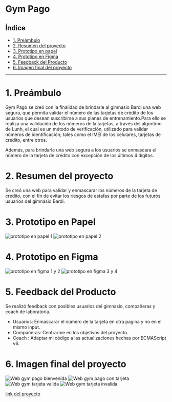 # Gym Pago 

## Índice

* [1. Preámbulo](#1-preámbulo) 
* [2. Resumen del proyecto](#2-resumen-del-proyecto)
* [3. Prototipo en papel](#3-prototipo-en-papel)
* [4. Prototipo en Figma](#4-prototipo-en-figma)
* [5. Feedback del Producto](#5-feedback-del-producto)
* [6. Imagen final del proyecto](#6-imagen-final-del-proyecto)

***

# 1. Preámbulo

Gym Pago se creó con la finalidad de brindarle al gimnasio Bardi una web segura, que permita validar el número de las tarjetas de crédito de los usuarios que desean suscribirse a sus planes de entrenamiento.Para ello se realiza una validación de los números de la tarjetas, a través del algoritmo de Lunh, el cual es un método de verificación, utilizado para validar números de identificación; tales como el IMEI de los celulares, tarjetas de crédito, entre otros. 

Además, para brindarle una web segura a los usuarios se enmascara el número de la tarjeta de crédito con excepción de los últimos 4 dígitos.


# 2. Resumen del proyecto

Se creó una web para validar y enmascarar los números de la tarjeta de crédito, con el fin de evitar los riesgos de estafas por parte de los futuros usuarios del gimnasio Bardi.

# 3. Prototipo en Papel

![prototipo en papel 1](https://github.com/luzciel/SCL015-card-validation/blob/master/src/imagen/protipo%20en%20papel%20home.jpg)
![prototipo en papel 2](https://github.com/luzciel/SCL015-card-validation/blob/master/src/imagen/protipo%20en%20papel%20pago.jpg)

# 4. Prototipo en Figma
![prototipo en figma 1 y 2](https://github.com/luzciel/SCL015-card-validation/blob/master/src/imagen/figma%201%20y%202.png)
![prototipo en figma 3 y 4](https://github.com/luzciel/SCL015-card-validation/blob/master/src/imagen/figma%203%20y%204.png)

# 5. Feedback del Producto

Se realizó feedback con posibles usuarios del gimnasio, compañeras y coach de laboratoria. 

* Usuarios: Enmascarar el número de la tarjeta en otra pagina y no en el mismo input. 
* Compañeras: Centrarme en los objetivos del proyecto.
* Coach : Adaptar mi código a las actualizaciones hechas por ECMAScript v6.

# 6. Imagen final del proyecto
![Web gym pago bienvenida](https://github.com/luzciel/SCL015-card-validation/blob/master/src/imagen/web%20gym%20pago.png)
![Web gym pago con tarjeta](https://github.com/luzciel/SCL015-card-validation/blob/master/src/imagen/web%20pago%20con%20tarjeta.png)
![Web gym tarjeta valida](https://github.com/luzciel/SCL015-card-validation/blob/master/src/imagen/web%20modal%20valido.png)
![Web gym tarjeta invalida](https://github.com/luzciel/SCL015-card-validation/blob/master/src/imagen/web%20modal%20Invalido.png)

[link del proyecto](https://luzciel.github.io/SCL015-card-validation/src/index.html)


